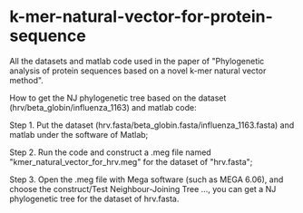 # k-mer-natural-vector-for-protein-sequence

All the datasets and matlab code used in the paper of "Phylogenetic analysis of protein sequences based on a novel k-mer natural vector method".

How to get the NJ phylogenetic tree based on the dataset (hrv/beta_globin/influenza_1163) and matlab code: 

Step 1. Put the dataset (hrv.fasta/beta_globin.fasta/influenza_1163.fasta) and matlab under the software of Matlab;

Step 2. Run the code and construct a .meg file named "kmer_natural_vector_for_hrv.meg" for the dataset of "hrv.fasta";

Step 3. Open the .meg file with Mega software (such as MEGA 6.06), and choose the construct/Test Neighbour-Joining Tree ..., you can get a NJ phylogenetic tree for the dataset of hrv.fasta. 
